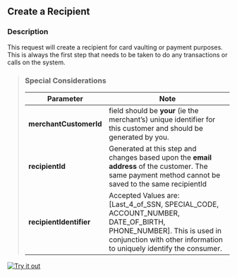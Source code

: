 
## Create a Recipient

### Description
This request will create a recipient for card vaulting or payment purposes. This is always the first step that needs to be taken to do any transactions or calls on the system.  

<!-- theme: success -->
>### Special Considerations
>| Parameter               | Note                                                                                                                                                                                   |
>| ----------------------- | -------------------------------------------------------------------------------------------------------------------------------------------------------------------------------------- | 
>| **merchantCustomerId**  | field should be **your** (ie the merchant’s) unique identifier for this customer and should be generated by you.                                                                       |
>| **recipientId**         | Generated at this step and changes based upon the **email address** of the customer. The same payment method cannot be saved to the same recipientId                                   |
>| **recipientIdentifier** | Accepted Values are: [Last_4_of_SSN, SPECIAL_CODE, ACCOUNT_NUMBER, DATE_OF_BIRTH, PHONE_NUMBER]. This is used in conjunction with other information to uniquely identify the consumer. |


[![Try it out](../../../../assets/images/button.png)](../api/?type=post&path=/ddp/v1/recipients)